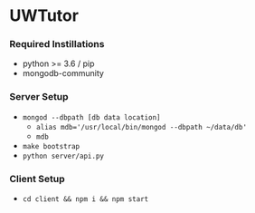 # UWTutor

### Required Instillations
* python >= 3.6 / pip
* mongodb-community

### Server Setup
* `mongod --dbpath [db data location]`
    * `alias mdb='/usr/local/bin/mongod --dbpath ~/data/db'`
    * `mdb`
* `make bootstrap`
* `python server/api.py`

### Client Setup
* `cd client && npm i && npm start`
